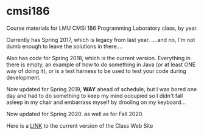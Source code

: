 # cmsi186
Course materials for LMU CMSI 186 Programming Laboratory class, by year.

Currently has Spring 2017, which is legacy from last year.
....and no, I'm not dumb enough to leave the solutions in there....

Also has code for Spring 2018, which is the current version.  Everything in there is empty, an example of how to do something in Java (or at least ONE way of doing it), or is a test harness to be used to test your code during development.

Now updated for Spring 2019, **WAY** ahead of schedule, but I was bored one day and had to do something to keep my mind occupied so I didn't fall asleep in my chair and embarrass myself by drooling on my keyboard...

Now updated for Spring 2020. as well as for Fall 2020.

Here is a [LINK](https://bjohnson.lmu.build/cmsi186web/) to the current version of the Class Web Site

